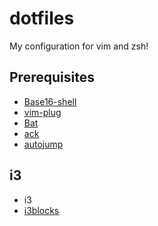 # dotfiles
My configuration for vim and zsh!

## Prerequisites
- [Base16-shell](https://github.com/chriskempson/base16-shell)
- [vim-plug](https://github.com/junegunn/vim-plug)
- [Bat](https://github.com/sharkdp/bat)
- [ack](https://beyondgrep.com/)
- [autojump](https://github.com/wting/autojump)

## i3
- i3
- [i3blocks](https://github.com/vivien/i3blocks)
